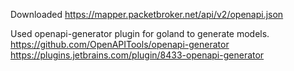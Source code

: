 Downloaded https://mapper.packetbroker.net/api/v2/openapi.json

Used openapi-generator plugin for goland to generate models.
https://github.com/OpenAPITools/openapi-generator
https://plugins.jetbrains.com/plugin/8433-openapi-generator

